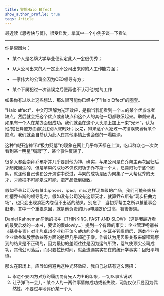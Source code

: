 ```yaml
---
title: 警惕Halo Effect
show_author_profile: true
tags: Article
---
```

最近读《思考快与慢》，很受启发，拿其中一个小例子谈一下看法
<!--more-->

--- 

你是否因为：
- 某个人是名牌大学毕业便认定此人一定很优秀；

- 从大公司出来的人一定比小公司出来的的人工作能力强；

- 一家伟大的公司全因为CEO领导有方；

- 某个下属犯过一次错误之后便再也不认可他/她的工作

如果你有过以上这些想法，那么很可能你已经中了"Halo Effect"的圈套。

"Halo effect"，中文可理解为光环效应，是指当我们看到一个人的某个优点或者缺点，然后就会把这个优点或者缺点和这个人的其他一切都联系起来。举例来说，如果有一个人在某方面很成功，我们就会在这个人头顶上加上一束“光环”，认为他/她在其他方面都会比别人做的好；反之，如果这个人犯过一次错误或者有某个缺点，我们就会自然认为此人在其他事情上也会做的一塌糊涂。

这种“疯狂造神”和“极力贬低”的现象在网上几乎每天都在上演，吃瓜群众也一次次看到某个明星“塌房”了，某个事件反转了。

很多人都会崇拜乔布斯并几乎要封他为神，确实，苹果公司是在乔帮主再次回归后才起死回生的，但是苹果的成功不仅仅归功于乔布斯一个人，还要归功于整个团队，就连他自己也在公开演讲中说过，苹果的成功是因为聚集了一大帮优秀的天才，才能把不可能变成可能，把产品做到极致。

假如苹果公司没有做出iphone，ipad，mac这样现象级的产品，我们可能会疯狂吐槽乔布斯的领导能力。假如没有公司没有这帮天才，就算乔布斯有“现实扭曲力场”，也只会出现疯狂内卷但不出活的结果。别忘了，当初乔帮主之所以被董事会赶走，其中一个重要原因，就是他负责的Lisa电脑定价过高，销售惨淡。

Daniel Kahneman在他的书中《THINKING, FAST AND SLOW》（这是我最近看的最受启发的一本书，要读的很slowly...）提到一个有趣的事实：企业管理畅销书《基业长青》对比的卓越企业和不怎么成功的企业，在延长观察期后，两类企业在企业效益和股票收益等方面的差距几乎趋近于零。作者认为用因果关系来解释观察到的结果是不正确的，因为最初的差距往往是因为运气所致，运气使顶尖公司成功，其他公司落后，而只要拉长时间，就会遭遇实实在在的统计学事实：回归平均值。

那么在职场上，应当如何避免这种光环效应，我自己总结有这么两招：
1. 永远不要因为对方的履历而有先入为主的印象，一切以事实说话
2. 让子弹飞一会儿 - 某个人的一两件事情做成功或者失败，可能仅仅只是因为偶然性，不要过早地评价某一个人